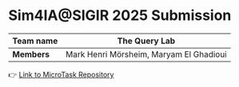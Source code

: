 # Sim4IA@SIGIR 2025 Submission

| **Team name** | The Query Lab                           |
| ------------- | --------------------------------------- |
| **Members**   | Mark Henri Mörsheim, Maryam El Ghadioui |

:point_right: [Link to MicroTask Repository](https://github.com/sim4ia/sigir2025-shared-task)
